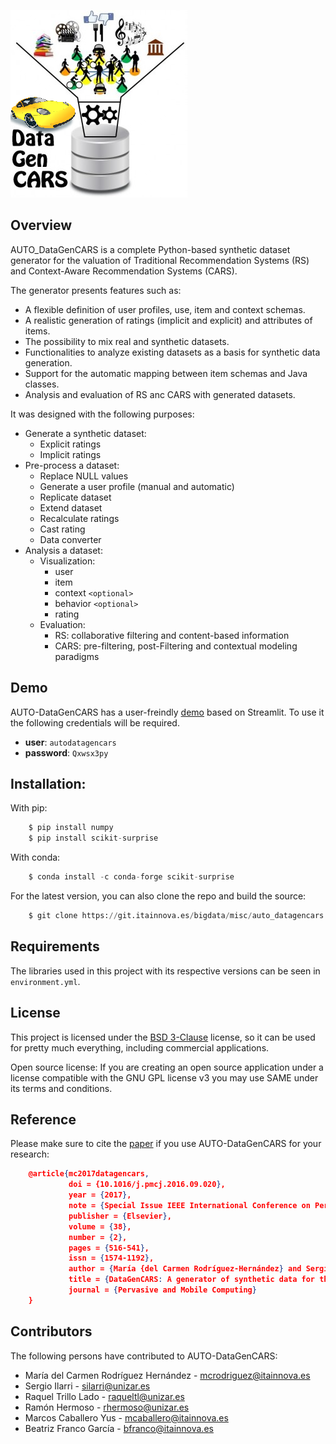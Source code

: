 ![logo](./resources/icons/logo-datagencars.jpg)

## Overview

AUTO_DataGenCARS is a complete Python-based synthetic dataset generator for the valuation of Traditional Recommendation Systems (RS) and Context-Aware Recommendation Systems (CARS).

The generator presents features such as:

- A flexible definition of user profiles, use, item and context schemas.
- A realistic generation of ratings (implicit and explicit) and attributes of items.
- The possibility to mix real and synthetic datasets.
- Functionalities to analyze existing datasets as a basis for synthetic data generation.
- Support for the automatic mapping between item schemas and Java classes.
- Analysis and evaluation of RS anc CARS with generated datasets.

It was designed with the following purposes:

* Generate a synthetic dataset:
  - Explicit ratings
  - Implicit ratings
* Pre-process a dataset:
  - Replace NULL values
  - Generate a user profile (manual and automatic)
  - Replicate dataset
  - Extend dataset
  - Recalculate ratings
  - Cast rating
  - Data converter
* Analysis a dataset:
  - Visualization:
    - user
    - item
    - context `<optional>`
    - behavior `<optional>`
    - rating
  - Evaluation:
    - RS: collaborative filtering and content-based information
    - CARS: pre-filtering, post-Filtering and contextual modeling paradigms

## Demo
AUTO-DataGenCARS has a user-freindly [demo](https://193.144.226.31/streamlit) based on Streamlit.
To use it the following credentials will be required.

- **user**: `autodatagencars`
- **password**: `Qxwsx3py`

## Installation:
With pip:
```python
    $ pip install numpy
    $ pip install scikit-surprise
```
With conda:
```python
    $ conda install -c conda-forge scikit-surprise
```

For the latest version, you can also clone the repo and build the source:
```python     
    $ git clone https://git.itainnova.es/bigdata/misc/auto_datagencars.git  
```

## Requirements
The libraries used in this project with its respective versions can be seen in `environment.yml`.

## License
This project is licensed under the [BSD 3-Clause](https://opensource.org/licenses/BSD-3-Clause) license, so it can be used for pretty much everything, including commercial applications.

Open source license: If you are creating an open source application under a license compatible with the GNU GPL license v3 you may use SAME under its terms and conditions.

## Reference
Please make sure to cite the [paper](https://www.sciencedirect.com/science/article/pii/S157411921630270X) if you use
AUTO-DataGenCARS for your research:

```json
    @article{mc2017datagencars,
             doi = {10.1016/j.pmcj.2016.09.020},             
             year = {2017},
             note = {Special Issue IEEE International Conference on Pervasive Computing and Communications (PerCom) 2016},
             publisher = {Elsevier},
             volume = {38},
             number = {2},
             pages = {516-541},
             issn = {1574-1192},
             author = {María {del Carmen Rodríguez-Hernández} and Sergio Ilarri and Ramón Hermoso and Raquel Trillo-Lado},
             title = {DataGenCARS: A generator of synthetic data for the evaluation of context-aware recommendation systems},
             journal = {Pervasive and Mobile Computing}
    }
```

## Contributors

The following persons have contributed to AUTO-DataGenCARS:

- María del Carmen Rodríguez Hernández - [mcrodriguez@itainnova.es](mcrodriguez@itainnova.es)
- Sergio Ilarri - [silarri@unizar.es](silarri@unizar.es)
- Raquel Trillo Lado - [raqueltl@unizar.es](raqueltl@unizar.es)
- Ramón Hermoso - [rhermoso@unizar.es](rhermoso@unizar.es)
- Marcos Caballero Yus - [mcaballero@itainnova.es](mcaballero@itainnova.es)
- Beatriz Franco García - [bfranco@itainnova.es](bfranco@itainnova.es)
